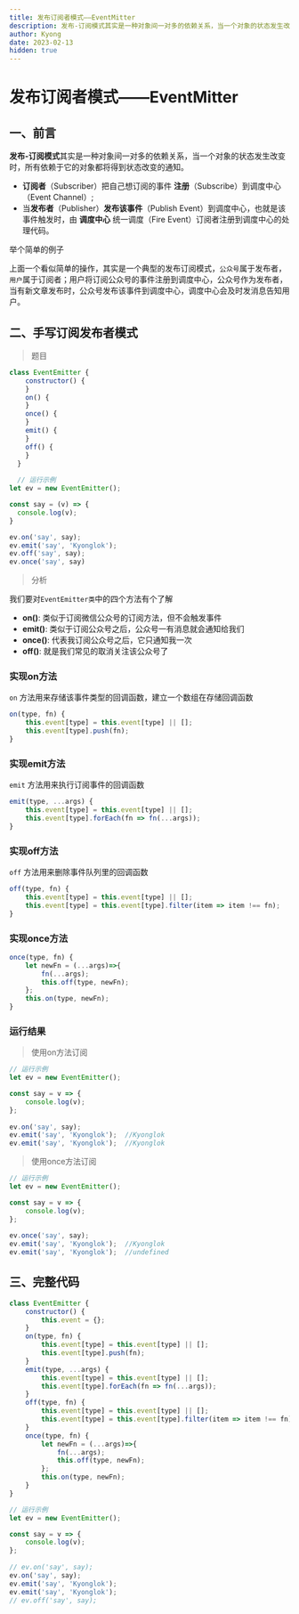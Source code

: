 ```yaml
---
title: 发布订阅者模式——EventMitter
description: 发布-订阅模式其实是一种对象间一对多的依赖关系，当一个对象的状态发生改变时，所有依赖于它的对象都将得到状态改变的通知。
author: Kyong
date: 2023-02-13
hidden: true
---
```

# 发布订阅者模式——EventMitter

## 一、前言

**发布-订阅模式**其实是一种对象间一对多的依赖关系，当一个对象的状态发生改变时，所有依赖于它的对象都将得到状态改变的通知。

- **订阅者**（Subscriber）把自己想订阅的事件 **注册**（Subscribe）到调度中心（Event Channel）;
- 当**发布者**（Publisher）**发布该事件**（Publish Event）到调度中心，也就是该事件触发时，由 **调度中心** 统一调度（Fire Event）订阅者注册到调度中心的处理代码。

举个简单的例子

上面一个看似简单的操作，其实是一个典型的发布订阅模式，`公众号`属于发布者，`用户`属于订阅者；用户将订阅公众号的事件注册到调度中心，公众号作为发布者，当有新文章发布时，公众号发布该事件到调度中心，调度中心会及时发消息告知用户。

## 二、手写订阅发布者模式

> 题目

```js
class EventEmitter {
    constructor() {
    }
    on() {
    }
    once() {        
    }
    emit() {
    }
    off() {
    }
  }
  
  // 运行示例
let ev = new EventEmitter();

const say = (v) => {
  console.log(v);
}

ev.on('say', say);
ev.emit('say', 'Kyonglok');
ev.off('say', say);
ev.once('say', say)
```

> 分析

我们要对`EventEmitter类`中的四个方法有个了解

- **on()**:  类似于订阅微信公众号的订阅方法，但不会触发事件
- **emit()**:  类似于订阅公众号之后，公众号一有消息就会通知给我们
- **once()**:  代表我订阅公众号之后，它只通知我一次
- **off()**:  就是我们常见的取消关注该公众号了

### 实现on方法

`on` 方法用来存储该事件类型的回调函数，建立一个数组在存储回调函数

```js
on(type, fn) {
    this.event[type] = this.event[type] || [];
    this.event[type].push(fn);
}
```

### 实现emit方法

`emit` 方法用来执行订阅事件的回调函数

```js
emit(type, ...args) {
    this.event[type] = this.event[type] || [];
    this.event[type].forEach(fn => fn(...args));
}
```

### 实现off方法

`off` 方法用来删除事件队列里的回调函数

```js
off(type, fn) {
    this.event[type] = this.event[type] || [];
    this.event[type] = this.event[type].filter(item => item !== fn);
}
```

### 实现once方法

```js
once(type, fn) {
    let newFn = (...args)=>{
    	fn(...args);
    	this.off(type, newFn);
    };
    this.on(type, newFn);
}
```



### 运行结果

> 使用on方法订阅

```js
// 运行示例
let ev = new EventEmitter();

const say = v => {
    console.log(v);
};
 
ev.on('say', say);
ev.emit('say', 'Kyonglok');  //Kyonglok
ev.emit('say', 'Kyonglok');  //Kyonglok
```

> 使用once方法订阅

```js
// 运行示例
let ev = new EventEmitter();

const say = v => {
    console.log(v);
};
 
ev.once('say', say);
ev.emit('say', 'Kyonglok');  //Kyonglok
ev.emit('say', 'Kyonglok');  //undefined
```

## 三、完整代码

```js
class EventEmitter {
    constructor() {
        this.event = {};
    }
    on(type, fn) {
        this.event[type] = this.event[type] || [];
        this.event[type].push(fn);
    }
    emit(type, ...args) {
        this.event[type] = this.event[type] || [];
        this.event[type].forEach(fn => fn(...args));
    }
    off(type, fn) {
        this.event[type] = this.event[type] || [];
        this.event[type] = this.event[type].filter(item => item !== fn);
    }
    once(type, fn) {
        let newFn = (...args)=>{
            fn(...args);
            this.off(type, newFn);
        };
        this.on(type, newFn);
    }
}

// 运行示例
let ev = new EventEmitter();

const say = v => {
    console.log(v);
};
 
// ev.on('say', say);
ev.on('say', say);
ev.emit('say', 'Kyonglok');
ev.emit('say', 'Kyonglok');
// ev.off('say', say);

```

